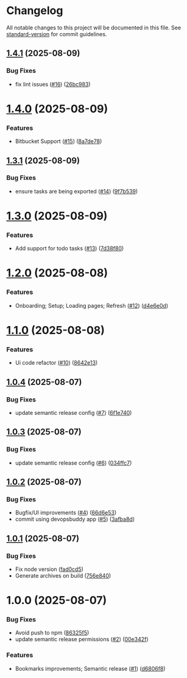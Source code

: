 # Changelog

All notable changes to this project will be documented in this file. See [standard-version](https://github.com/conventional-changelog/standard-version) for commit guidelines.


## [1.4.1](https://github.com/user-cube/devbuddy/compare/v1.4.0...v1.4.1) (2025-08-09)


### Bug Fixes

* fix lint issues ([#16](https://github.com/user-cube/devbuddy/issues/16)) ([26bc983](https://github.com/user-cube/devbuddy/commit/26bc983a5b559ab565b1df86d5409ef4a18b1e47))

# [1.4.0](https://github.com/user-cube/devbuddy/compare/v1.3.1...v1.4.0) (2025-08-09)


### Features

* Bitbucket Support ([#15](https://github.com/user-cube/devbuddy/issues/15)) ([8a7de78](https://github.com/user-cube/devbuddy/commit/8a7de786647a0ae658d94d3bfa49611aacd3aab1))

## [1.3.1](https://github.com/user-cube/devbuddy/compare/v1.3.0...v1.3.1) (2025-08-09)


### Bug Fixes

* ensure tasks are being exported ([#14](https://github.com/user-cube/devbuddy/issues/14)) ([9f7b539](https://github.com/user-cube/devbuddy/commit/9f7b5392b646c9bf33ef75e1dba33f818d174756))

# [1.3.0](https://github.com/user-cube/devbuddy/compare/v1.2.0...v1.3.0) (2025-08-09)


### Features

* Add support for todo tasks ([#13](https://github.com/user-cube/devbuddy/issues/13)) ([7d38f80](https://github.com/user-cube/devbuddy/commit/7d38f80a03d149923eb28787bfb588a1ffc1bf9b))

# [1.2.0](https://github.com/user-cube/devbuddy/compare/v1.1.0...v1.2.0) (2025-08-08)


### Features

* Onboarding; Setup; Loading pages; Refresh ([#12](https://github.com/user-cube/devbuddy/issues/12)) ([d4e6e0d](https://github.com/user-cube/devbuddy/commit/d4e6e0d7c31bf6f65de27a1cc09a36d6d143b509))

# [1.1.0](https://github.com/user-cube/devbuddy/compare/v1.0.4...v1.1.0) (2025-08-08)


### Features

* Ui code refactor ([#10](https://github.com/user-cube/devbuddy/issues/10)) ([8642e13](https://github.com/user-cube/devbuddy/commit/8642e1381e1b968a61582caa44c0bdc99a68b364))

## [1.0.4](https://github.com/user-cube/devbuddy/compare/v1.0.3...v1.0.4) (2025-08-07)


### Bug Fixes

* update semantic release config ([#7](https://github.com/user-cube/devbuddy/issues/7)) ([6f1e740](https://github.com/user-cube/devbuddy/commit/6f1e7403605472343c9814439bd2c8885f509b6c))

## [1.0.3](https://github.com/user-cube/devbuddy/compare/v1.0.2...v1.0.3) (2025-08-07)


### Bug Fixes

* update semantic release config ([#6](https://github.com/user-cube/devbuddy/issues/6)) ([034ffc7](https://github.com/user-cube/devbuddy/commit/034ffc7ddd5d7020c0958737cfd2919579063b00))

## [1.0.2](https://github.com/user-cube/devbuddy/compare/v1.0.1...v1.0.2) (2025-08-07)


### Bug Fixes

* Bugfix/UI improvements ([#4](https://github.com/user-cube/devbuddy/issues/4)) ([66d6e53](https://github.com/user-cube/devbuddy/commit/66d6e53e16ffd593e55234bbd6f3b067682ffbc6))
* commit using devopsbuddy app ([#5](https://github.com/user-cube/devbuddy/issues/5)) ([3afba8d](https://github.com/user-cube/devbuddy/commit/3afba8d086f814838e3c2a1ed0b262e2bb0785c3))

## [1.0.1](https://github.com/user-cube/devbuddy/compare/v1.0.0...v1.0.1) (2025-08-07)


### Bug Fixes

* Fix node version ([fad0cd5](https://github.com/user-cube/devbuddy/commit/fad0cd5069fb61472ca165547fd277949867e396))
* Generate archives on build ([756e840](https://github.com/user-cube/devbuddy/commit/756e840031557a24b7944f1dc932e10a47124e05))

# 1.0.0 (2025-08-07)


### Bug Fixes

* Avoid push to npm ([86325f5](https://github.com/user-cube/devbuddy/commit/86325f551899a2562c95db9f33e0fac49fa3e14a))
* update semantic release permissions ([#2](https://github.com/user-cube/devbuddy/issues/2)) ([00e342f](https://github.com/user-cube/devbuddy/commit/00e342fb584223e00deb5c939ea30db23c6b7d44))


### Features

* Bookmarks improvements; Semantic release ([#1](https://github.com/user-cube/devbuddy/issues/1)) ([d6806f8](https://github.com/user-cube/devbuddy/commit/d6806f8842656f3a675a12f57bda088d628b5c61))

